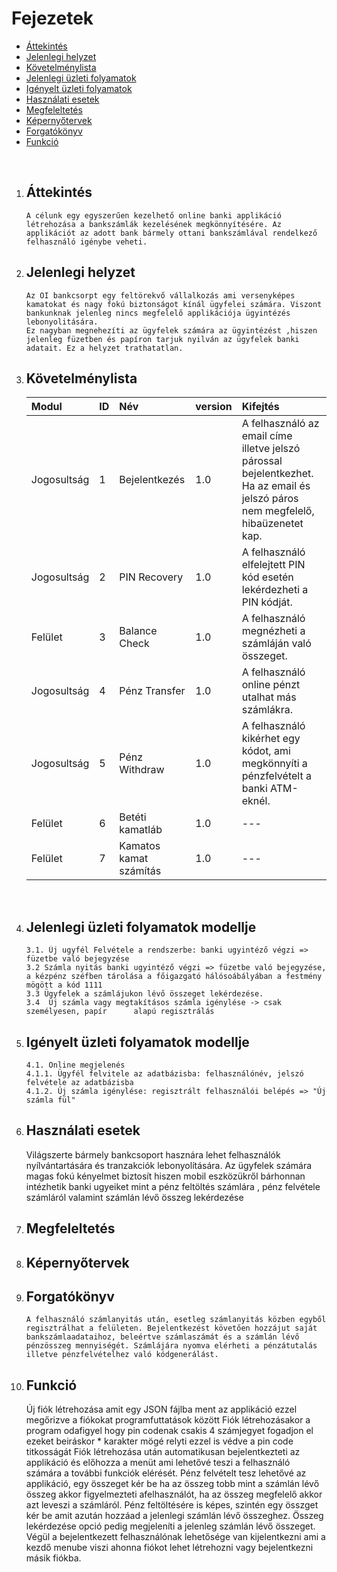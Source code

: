 
#  Fejezetek
- [Áttekintés](#áttekintés)
- [Jelenlegi helyzet](#jelenlegi-helyzet)
- [Követelménylista](#követelménylista)
- [Jelenlegi üzleti folyamatok](#igényelt-üzleti-folyamatok-modellje)
- [Igényelt üzleti folyamatok](#igényelt-üzleti-folyamatok-modellje)
- [Használati esetek](#használati-esetek)
- [Megfeleltetés](#megfeleltetés)
- [Képernyőtervek](#képernyőtervek)
- [Forgatókönyv](#forgatókönyv)
- [Funkció](#funkció)

<br>

1. ##  Áttekintés<br>

       A célunk egy egyszerűen kezelhető online banki applikáció létrehozása a bankszámlák kezelésének megkönnyítésére. Az applikációt az adott bank bármely ottani bankszámlával rendelkező felhasználó igénybe veheti.

2. ## Jelenlegi helyzet<br>
       Az OI bankcsorpt egy feltörekvő vállalkozás ami versenyképes kamatokat és nagy fokú biztonságot kínál ügyfelei számára. Viszont bankunknak jelenleg nincs megfelelő applikációja ügyintézés lebonyolitására.
       Ez nagyban megnehezíti az ügyfelek számára az ügyintézést ,hiszen jelenleg füzetben és papíron tarjuk nyilván az ügyfelek banki adatait. Ez a helyzet trathatatlan.
        
3. ## Követelménylista<br>


    |   Modul   |   ID  |   Név |   version |   Kifejtés    |
    |:----------|:------|:------|:----------|:--------------|
    |   Jogosultság |   1  |    Bejelentkezés   |   1.0 |   A felhasználó az email címe illetve jelszó párossal bejelentkezhet. Ha az email és jelszó páros nem megfelelő, hibaüzenetet kap. |
    |   Jogosultság    |   2   |   PIN Recovery    |   1.0 |   A felhasználó elfelejtett PIN kód esetén lekérdezheti a PIN kódját. |
    |   Felület |   3   |   Balance Check   |   1.0 |   A felhasználó megnézheti a számláján való összeget.|
    |   Jogosultság |   4   |   Pénz Transfer   |   1.0 |   A felhasználó online pénzt utalhat más számlákra.   |
    |   Jogosultság    |   5   |   Pénz Withdraw   |   1.0 |   A felhasználó kikérhet egy kódot, ami megkönnyíti a pénzfelvételt a banki ATM-eknél.    |
    |   Felület |   6   |   Betéti kamatláb  |   1.0 |---|
    |   Felület |   7   |   Kamatos kamat számítás  |   1.0 |---|


<br>

4. ## Jelenlegi üzleti folyamatok modellje
       3.1. Új ugyfél Felvétele a rendszerbe: banki ugyintéző végzi => füzetbe való bejegyzése
       3.2 Számla nyitás banki ugyintéző végzi => füzetbe való bejegyzése, a kézpénz széfben tárolása a főigazgató hálósoábályában a festmény mögött a kód 1111
       3.3 Ügyfelek a számlájukon lévő összeget lekérdezése.
       3.4  Új számla vagy megtakításos számla igénylése -> csak személyesen, papír      alapú regisztrálás
5. ## Igényelt üzleti folyamatok modellje
       4.1. Online megjelenés
       4.1.1. Ügyfél felvitele az adatbázisba: felhasználónév, jelszó felvétele az adatbázisba
       4.1.2. Új számla igénylése: regisztrált felhasználói belépés => "Új számla fül" 
6. ## Használati esetek
      Világszerte bármely bankcsoport hasznára lehet felhasználók nyílvántartására és tranzakciók lebonyolítására. Az ügyfelek számára magas fokú kényelmet biztosít hiszen mobil eszközükről bárhonnan intézhetik banki ugyeiket mint a pénz feltöltés számlára , pénz felvétele számláról valamint számlán lévő összeg lekérdezése
      
7. ## Megfeleltetés

8. ## Képernyőtervek

9. ## Forgatókönyv

       A felhasználó számlanyitás után, esetleg számlanyitás közben egyből regisztrálhat a felületen. Bejelentkezést követően hozzájut saját bankszámlaadataihoz, beleértve számlaszámát és a számlán lévő pénzösszeg mennyiségét. Számlájára nyomva elérheti a pénzátutalás illetve pénzfelvételhez való kódgenerálást.
    

10. ## Funkció
      
      Új fiók létrehozása amit egy JSON fájlba ment az applikáció ezzel megőrizve a fiókokat programfuttatások között
      Fiók létrehozásakor a program odafigyel hogy pin codenak csakis 4 számjegyet fogadjon el ezeket beiráskor * karakter mögé relyti ezzel is védve a pin code titkosságát
      Fiók létrehozása után automatikusan bejelentkezteti az applikáció és előhozza a menüt ami lehetővé teszi a felhasználó számára a további funkciók elérését.
      Pénz felvételt tesz lehetővé az applikáció, egy összeget kér be ha az összeg tobb mint a számlán lévő összeg akkor figyelmezteti afelhasználót, ha az összeg megfelelő akkor azt leveszi a számláról.
      Pénz feltöltésére is képes, szintén egy összget kér be amit azután hozzáad a jelenlegi számlán lévő összeghez.
      Összeg lekérdezése opció pedig megjeleníti a jelenleg számlán lévő összeget.
      Végül a bejelentkezett felhasználónak lehetősége van kijelentkezni ami a kezdő menube viszi ahonna fiókot lehet létrehozni vagy bejelentkezni másik fiókba.
